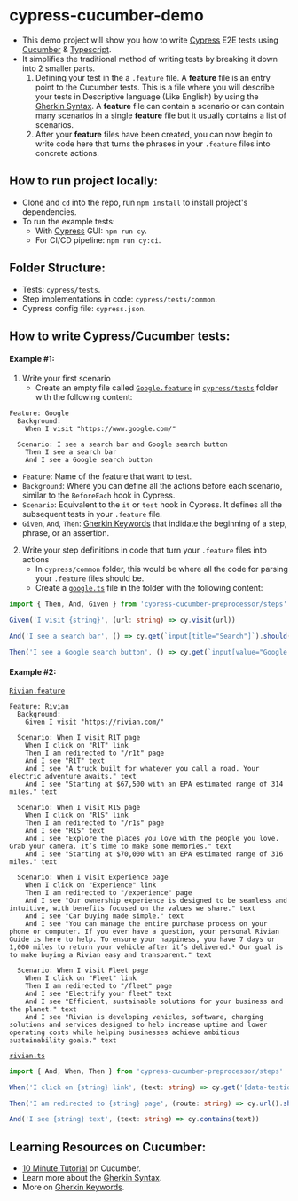 # cypress-cucumber-demo

- This demo project will show you how to write [Cypress](https://www.cypress.io/) E2E tests using [Cucumber](https://cucumber.io/) & [Typescript](https://www.typescriptlang.org/).
- It simplifies the traditional method of writing tests by breaking it down into 2 smaller parts.
  1. Defining your test in the a `.feature` file. A **feature** file is an entry point to the Cucumber tests. This is a file where you will describe your tests in Descriptive language (Like English) by using the [Gherkin Syntax](https://cucumber.io/docs/gherkin/). A **feature** file can contain a scenario or can contain many scenarios in a single **feature** file but it usually contains a list of scenarios.
  2. After your **feature** files have been created, you can now begin to write code here that turns the phrases in your `.feature` files into concrete actions.

## How to run project locally:

- Clone and `cd` into the repo, run `npm install` to install project's dependencies.
- To run the example tests:
  - With [Cypress](https://www.cypress.io/) GUI: `npm run cy`.
  - For CI/CD pipeline: `npm run cy:ci`.

## Folder Structure:

- Tests: `cypress/tests`.
- Step implementations in code: `cypress/tests/common`.
- Cypress config file: `cypress.json`.

## How to write Cypress/Cucumber tests:

#### Example #1:

1. Write your first scenario
   - Create an empty file called [`Google.feature`](cypress/tests/Google.feature) in [`cypress/tests`](cypress/tests) folder with the following content:

```feature
Feature: Google
  Background:
    When I visit "https://www.google.com/"

  Scenario: I see a search bar and Google search button
    Then I see a search bar
    And I see a Google search button
```

- `Feature`: Name of the feature that want to test.
- `Background`: Where you can define all the actions before each scenario, similar to the `BeforeEach` hook in Cypress.
- `Scenario`: Equivalent to the `it` or `test` hook in Cypress. It defines all the subsequent tests in your `.feature` file.
- `Given`, `And`, `Then`: [Gherkin Keywords](https://cucumber.io/docs/gherkin/reference/#keywords) that indidate the beginning of a step, phrase, or an assertion.

2. Write your step definitions in code that turn your `.feature` files into actions
   - In `cypress/common` folder, this would be where all the code for parsing your `.feature` files should be.
   - Create a [`google.ts`](cypress/tests/common/google.ts) file in the folder with the following content:

```typescript
import { Then, And, Given } from 'cypress-cucumber-preprocessor/steps'

Given('I visit {string}', (url: string) => cy.visit(url))

And('I see a search bar', () => cy.get(`input[title="Search"]`).should('be.visible'))

Then('I see a Google search button', () => cy.get(`input[value="Google Search"]`).should('be.visible'))
```

#### Example #2:

[`Rivian.feature`](cypress/tests/Rivian.feature)

```feature
Feature: Rivian
  Background:
    Given I visit "https://rivian.com/"

  Scenario: When I visit R1T page
    When I click on "R1T" link
    Then I am redirected to "/r1t" page
    And I see "R1T" text
    And I see "A truck built for whatever you call a road. Your electric adventure awaits." text
    And I see "Starting at $67,500 with an EPA estimated range of 314 miles." text

  Scenario: When I visit R1S page
    When I click on "R1S" link
    Then I am redirected to "/r1s" page
    And I see "R1S" text
    And I see "Explore the places you love with the people you love. Grab your camera. It’s time to make some memories." text
    And I see "Starting at $70,000 with an EPA estimated range of 316 miles." text

  Scenario: When I visit Experience page
    When I click on "Experience" link
    Then I am redirected to "/experience" page
    And I see "Our ownership experience is designed to be seamless and intuitive, with benefits focused on the values we share." text
    And I see "Car buying made simple." text
    And I see "You can manage the entire purchase process on your phone or computer. If you ever have a question, your personal Rivian Guide is here to help. To ensure your happiness, you have 7 days or 1,000 miles to return your vehicle after it’s delivered.¹ Our goal is to make buying a Rivian easy and transparent." text

  Scenario: When I visit Fleet page
    When I click on "Fleet" link
    Then I am redirected to "/fleet" page
    And I see "Electrify your fleet" text
    And I see "Efficient, sustainable solutions for your business and the planet." text
    And I see "Rivian is developing vehicles, software, charging solutions and services designed to help increase uptime and lower operating costs while helping businesses achieve ambitious sustainability goals." text
```

[`rivian.ts`](cypress/tests/common/rivian.ts)

```typescript
import { And, When, Then } from 'cypress-cucumber-preprocessor/steps'

When('I click on {string} link', (text: string) => cy.get('[data-testid=nav-link]').contains(text).click())

Then('I am redirected to {string} page', (route: string) => cy.url().should('include', route))

And('I see {string} text', (text: string) => cy.contains(text))
```

## Learning Resources on Cucumber:

- [10 Minute Tutorial](https://cucumber.io/docs/guides/10-minute-tutorial/) on Cucumber.
- Learn more about the [Gherkin Syntax](https://cucumber.io/docs/gherkin/reference/).
- More on [Gherkin Keywords](https://cucumber.io/docs/gherkin/reference/#keywords).
